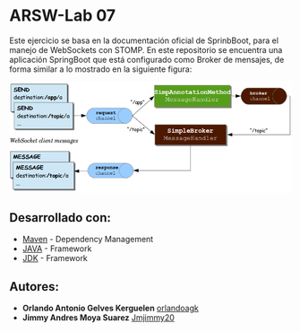 
# ARSW-Lab 07

Este ejercicio se basa en la documentación oficial de SprinbBoot, para el manejo de WebSockets con STOMP.
En este repositorio se encuentra una aplicación SpringBoot que está configurado como Broker de mensajes, de forma similar a lo mostrado en la siguiente figura:

![](img/1.png)




## Desarrollado con:

* [Maven](https://maven.apache.org/) - Dependency Management
* [JAVA](https://www.java.com/es/download) - Framework
* [JDK](https://www.oracle.com/technetwork/java/javase/downloads/jdk8-downloads-2133151.html) - Framework

## Autores:

* **Orlando Antonio Gelves Kerguelen**  [orlandoagk](https://github.com/orlandoagk)
* **Jimmy Andres Moya Suarez**  [Jmjimmy20](https://github.com/Jmjimmy20)









